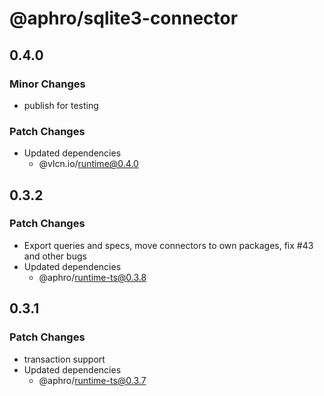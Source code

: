 # @aphro/sqlite3-connector

## 0.4.0

### Minor Changes

- publish for testing

### Patch Changes

- Updated dependencies
  - @vlcn.io/runtime@0.4.0

## 0.3.2

### Patch Changes

- Export queries and specs, move connectors to own packages, fix #43 and other bugs
- Updated dependencies
  - @aphro/runtime-ts@0.3.8

## 0.3.1

### Patch Changes

- transaction support
- Updated dependencies
  - @aphro/runtime-ts@0.3.7
